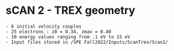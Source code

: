 # sCAN 2 - TREX geometry
	- 6 initial velocity couples
	- 25 electrons : z0 = 0.34, zmax = 0.40
	- 10 energy values ranging from .1 eV to 15 eV
	- Input files stored in /SPE Fall2022/Inputs/ScanTrex/Scan2/

